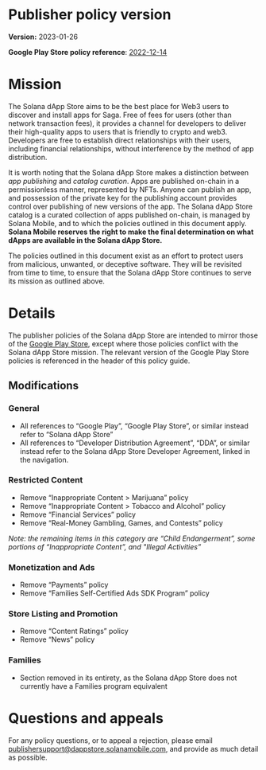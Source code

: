 
# Publisher policy version

**Version:** 2023-01-26

**Google Play Store policy reference**: [2022-12-14](https://support.google.com/googleplay/android-developer/answer/12867690)

# Mission

The Solana dApp Store aims to be the best place for Web3 users to discover and install apps for Saga. Free of fees for users (other than network transaction fees), it provides a channel for developers to deliver their high-quality apps to users that is friendly to crypto and web3. Developers are free to establish direct relationships with their users, including financial relationships, without interference by the method of app distribution.

It is worth noting that the Solana dApp Store makes a distinction between *app publishing* and *catalog curation*. Apps are published on-chain in a permissionless manner, represented by NFTs. Anyone can publish an app, and possession of the private key for the publishing account provides control over publishing of new versions of the app. The Solana dApp Store catalog is a curated collection of apps published on-chain, is managed by Solana Mobile, and to which the policies outlined in this document apply. **Solana Mobile reserves the right to make the final determination on what dApps are available in the Solana dApp Store.**

The policies outlined in this document exist as an effort to protect users from malicious, unwanted, or deceptive software. They will be revisited from time to time, to ensure that the Solana dApp Store continues to serve its mission as outlined above.

# Details

The publisher policies of the Solana dApp Store are intended to mirror those of the [Google Play Store](https://play.google.com/about/developer-content-policy/), except where those policies conflict with the Solana dApp Store mission. The relevant version of the Google Play Store policies is referenced in the header of this policy guide.

## Modifications

### General

- All references to “Google Play”, “Google Play Store”, or similar instead refer to “Solana dApp Store”
- All references to “Developer Distribution Agreement”, “DDA”, or similar instead refer to the Solana dApp Store Developer Agreement, linked in the navigation.

### Restricted Content

- Remove “Inappropriate Content > Marijuana” policy
- Remove “Inappropriate Content > Tobacco and Alcohol” policy
- Remove “Financial Services” policy
- Remove “Real-Money Gambling, Games, and Contests” policy

*Note: the remaining items in this category are “Child Endangerment”, some portions of “Inappropriate Content”, and "Illegal Activities”*

### Monetization and Ads

- Remove “Payments” policy
- Remove “Families Self-Certified Ads SDK Program” policy

### Store Listing and Promotion

- Remove “Content Ratings” policy
- Remove “News” policy

### Families

- Section removed in its entirety, as the Solana dApp Store does not currently have a Families program equivalent

# Questions and appeals

For any policy questions, or to appeal a rejection, please email [publishersupport@dappstore.solanamobile.com](mailto:publishersupport@dappstore.solanamobile.com), and provide as much detail as possible.
